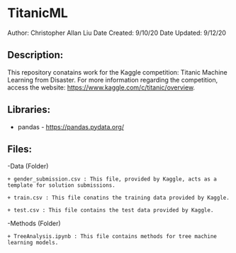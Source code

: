 # TitanicML

Author: Christopher Allan Liu
Date Created: 9/10/20
Date Updated: 9/12/20


## Description: 

This repository conatains work for the Kaggle competition: Titanic Machine Learning from Disaster.  For more information regarding the competition, access the website: https://www.kaggle.com/c/titanic/overview. 

## Libraries:

- pandas - https://pandas.pydata.org/

## Files:

-Data (Folder)

	+ gender_submission.csv : This file, provided by Kaggle, acts as a template for solution submissions.

	+ train.csv : This file conatins the training data provided by Kaggle.

	+ test.csv : This file contains the test data provided by Kaggle.

-Methods (Folder)
	
	+ TreeAnalysis.ipynb : This file contains methods for tree machine learning models.
	
